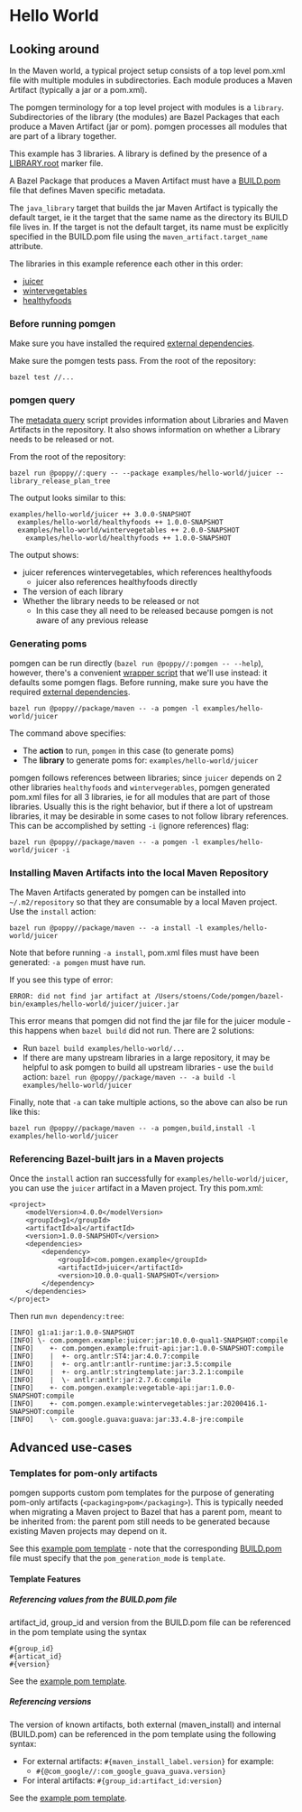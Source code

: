 # Hello World


## Looking around

In the Maven world, a typical project setup consists of a top level pom.xml file with multiple modules in subdirectories. Each module produces a Maven Artifact (typically a jar or a pom.xml).

The pomgen terminology for a top level project with modules is a `library`. Subdirectories of the library (the modules) are Bazel Packages that each produce a Maven Artifact (jar or pom). pomgen processes all modules that are part of a library together.

This example has 3 libraries. A library is defined by the presence of a [LIBRARY.root](healthyfoods/MVN-INF/LIBRARY.root) marker file.

A Bazel Package that produces a Maven Artifact must have a [BUILD.pom](healthyfoods/fruit-api/MVN-INF/BUILD.pom) file that defines Maven specific metadata.

The `java_library` target that builds the jar Maven Artifact is typically  the default target, ie it the target that the same name as the directory its BUILD file lives in. If the target is not the default target, its name must be explicitly specified in the BUILD.pom file using the `maven_artifact.target_name` attribute.

The libraries in this example reference each other in this order:
- [juicer](juicer)
- [wintervegetables](wintervegetables)
- [healthyfoods](healthyfoods)


### Before running pomgen

Make sure you have installed the required [external dependencies](../../README.md#external-dependencies).

Make sure the pomgen tests pass.  From the root of the repository:

```
bazel test //...
```


### pomgen query

The [metadata query](../../query.py) script provides information about Libraries and Maven Artifacts in the repository.  It also shows information on whether a Library needs to be released or not.

From the root of the repository:

```
bazel run @poppy//:query -- --package examples/hello-world/juicer --library_release_plan_tree
```

The output looks similar to this:
```
examples/hello-world/juicer ++ 3.0.0-SNAPSHOT
  examples/hello-world/healthyfoods ++ 1.0.0-SNAPSHOT
  examples/hello-world/wintervegetables ++ 2.0.0-SNAPSHOT
    examples/hello-world/healthyfoods ++ 1.0.0-SNAPSHOT
```

The output shows:
- juicer references wintervegetables, which references healthyfoods
  - juicer also references healthyfoods directly
- The version of each library
- Whether the library needs to be released or not
  - In this case they all need to be released because pomgen is not aware of any previous release


### Generating poms

pomgen can be run directly (`bazel run @poppy//:pomgen -- --help`), however, there's a convenient [wrapper script](../../package/maven/maven.sh) that we'll use instead: it defaults some pomgen flags. Before running, make sure you have the required [external dependencies](../../package/maven/README.md#external-dependencies).

```
bazel run @poppy//package/maven -- -a pomgen -l examples/hello-world/juicer
```

The command above specifies:
- The **action** to run, `pomgen` in this case (to generate poms)
- The **library** to generate poms for: `examples/hello-world/juicer`


pomgen follows references between libraries; since `juicer` depends on 2 other libraries `healthyfoods` and `wintervegerables`, pomgen generated pom.xml files for all 3 libraries, ie for all modules that are part of those libraries. Usually this is the right behavior, but if there a lot of upstream libraries, it may be desirable in some cases to not follow library references. This can be accomplished by setting `-i` (ignore references) flag:

```
bazel run @poppy//package/maven -- -a pomgen -l examples/hello-world/juicer -i
```


### Installing Maven Artifacts into the local Maven Repository

The Maven Artifacts generated by pomgen can be installed into `~/.m2/repository` so that they are consumable by a local Maven project. Use the `install` action:

```
bazel run @poppy//package/maven -- -a install -l examples/hello-world/juicer
```

Note that before running `-a install`, pom.xml files must have been generated: `-a pomgen` must have run.

If you see this type of error:

```
ERROR: did not find jar artifact at /Users/stoens/Code/pomgen/bazel-bin/examples/hello-world/juicer/juicer.jar
```

This error means that pomgen did not find the jar file for the juicer module - this happens when `bazel build` did not run. There are 2 solutions:
- Run `bazel build examples/hello-world/...`
- If there are many upstream libraries in a large repository, it may be helpful to ask pomgen to build all upstream libraries - use the `build` action: `bazel run @poppy//package/maven -- -a build -l examples/hello-world/juicer`

Finally, note that `-a` can take multiple actions, so the above can also be run like this:

```
bazel run @poppy//package/maven -- -a pomgen,build,install -l examples/hello-world/juicer
```


### Referencing Bazel-built jars in a Maven projects

Once the `install` action ran successfully for `examples/hello-world/juicer`, you can use the `juicer` artifact in a Maven project. Try this pom.xml:

```
<project>
    <modelVersion>4.0.0</modelVersion>
    <groupId>g1</groupId>
    <artifactId>a1</artifactId>
    <version>1.0.0-SNAPSHOT</version>
    <dependencies>
        <dependency>
            <groupId>com.pomgen.example</groupId>
            <artifactId>juicer</artifactId>
            <version>10.0.0-qual1-SNAPSHOT</version>
        </dependency>
    </dependencies>
</project>
```

Then run `mvn dependency:tree`:

```
[INFO] g1:a1:jar:1.0.0-SNAPSHOT
[INFO] \- com.pomgen.example:juicer:jar:10.0.0-qual1-SNAPSHOT:compile
[INFO]    +- com.pomgen.example:fruit-api:jar:1.0.0-SNAPSHOT:compile
[INFO]    |  +- org.antlr:ST4:jar:4.0.7:compile
[INFO]    |  +- org.antlr:antlr-runtime:jar:3.5:compile
[INFO]    |  +- org.antlr:stringtemplate:jar:3.2.1:compile
[INFO]    |  \- antlr:antlr:jar:2.7.6:compile
[INFO]    +- com.pomgen.example:vegetable-api:jar:1.0.0-SNAPSHOT:compile
[INFO]    +- com.pomgen.example:wintervegetables:jar:20200416.1-SNAPSHOT:compile
[INFO]    \- com.google.guava:guava:jar:33.4.8-jre:compile
```


## Advanced use-cases


### Templates for pom-only artifacts

pomgen supports custom pom templates for the purpose of generating pom-only artifacts (`<packaging>pom</packaging>`). This is typically needed when migrating a Maven project to Bazel that has a parent pom, meant to be inherited from: the parent pom still needs to be generated because existing Maven projects may depend on it. 

See this [example pom template](healthyfoods/parentpom/MVN-INF/pom.template) - note that the corresponding [BUILD.pom](healthyfoods/parentpom/MVN-INF/BUILD.pom) file must specify that the `pom_generation_mode` is `template`.


#### Template Features

##### Referencing values from the BUILD.pom file

artifact_id, group_id and version from the BUILD.pom file can be referenced in the pom template using the syntax 

```
#{group_id}
#{articat_id}
#{version}
```

See the [example pom template](healthyfoods/parentpom/MVN-INF/pom.template).


##### Referencing versions

The version of known artifacts, both external (maven_install) and internal (BUILD.pom) can be referenced in the pom template using the following syntax:

- For external artifacts: `#{maven_install_label.version}` for example:
  - `#{@com_google//:com_google_guava_guava.version}`
- For interal artifacts: `#{group_id:artifact_id:version}`

See the [example pom template](healthyfoods/parentpom/MVN-INF/pom.template).
